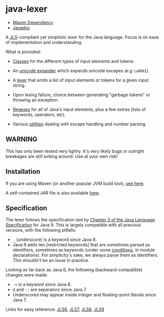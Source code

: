 # java-lexer

- [Maven Dependency][jitpack]
- [Javadoc][javadoc]

[jitpack]: https://jitpack.io/#norswap/java-lexer
[javadoc]: https://jitpack.io/com/github/norswap/java-lexer/-SNAPSHOT/javadoc/

A [JLS][jls]-compliant yet simplistic lexer for the Java language. Focus is on ease of
implementation and understanding.

What is provided:

- [Classes][tokens] for the different types of input elements and tokens.

- An [unicode expander] which expands unicode escapes (e.g `\u0061`).

- A [lexer] that emits a list of input elements or tokens for a given input string.

- Upon lexing failure, choice between generating "garbage tokens" or throwing an exception.

- [Regexes][lexer] for all of Java's input elements, plus a few extras (lists of keywords, operators, etc).

- Various [utilities] dealing with escape handling and number parsing.

[tokens]: https://jitpack.io/com/github/norswap/java-lexer/-SNAPSHOT/javadoc/norswap/javalexer/tokens/package-summary.html
[unicode expander]: https://jitpack.io/com/github/norswap/java-lexer/-SNAPSHOT/javadoc/norswap/javalexer/UnicodeExpander.html
[lexer]: https://jitpack.io/com/github/norswap/java-lexer/-SNAPSHOT/javadoc/norswap/javalexer/Lexer.html
[utilities]: https://jitpack.io/com/github/norswap/java-lexer/-SNAPSHOT/javadoc/norswap/javalexer/LexUtil.html

## WARNING

This has only been tested very lightly. It's very likely bugs or outright breakages are still
lurking around. Use at your own risk!

## Installation 

If you are using Maven (or another popular JVM build tool), [see here][jitpack].

A self-contained JAR file is also available [here][jar].

[jar]: https://github.com/norswap/java-lexer/releases/download/1.0.0/java-lexer-1.0.0-fatjar.jar

## Specification

The lexer follows the specification laid by [Chapter 3 of the Java Language Specification][jls]
for Java 9. This is largely compatible with all previous versions, with the following pitfalls:

- `_` (underscore) is a keyword since Java 9.
- Java 9 adds ten [restricted keywords] that are sometimes parsed as identifiers, sometimes as
  keywords (under some [conditions], in module declarations). For simplicity's sake, we always
  parse them as identifiers. This shouldn't be an issue in practice.
  
Looking as far back as Java 6, the following (backward-compatible) changes were made:

- `->` is a keyword since Java 8.
- `@` and `::` are separators since Java 7.
- Underscores may appear inside integer and floating-point literals since Java 7.
  
Links for easy reference:
[JLS6](https://docs.oracle.com/javase/specs/jls/se6/html/lexical.html),
[JLS7](https://docs.oracle.com/javase/specs/jls/se7/html/jls-3.html),
[JLS8](https://docs.oracle.com/javase/specs/jls/se8/html/jls-3.html),
[JLS9][jls]

[jls]: https://docs.oracle.com/javase/specs/jls/se9/html/jls-3.html
[conditions]: https://docs.oracle.com/javase/specs/jls/se9/html/jls-3.html#jls-3.9